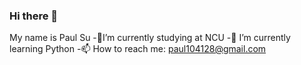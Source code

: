 ### Hi there 👋
My name is Paul Su
-🔭I’m currently studying at NCU
-🌱 I’m currently learning Python
-📫 How to reach me: paul104128@gmail.com
<!--
**PaulSu0905/PaulSu0905** is a ✨ _special_ ✨ repository because its `README.md` (this file) appears on your GitHub profile.
My name is Paul Su

-🔭I’m currently studying at NCU

-🌱 I’m currently learning Python

-📫 How to reach me: paul104128@gmail.com
